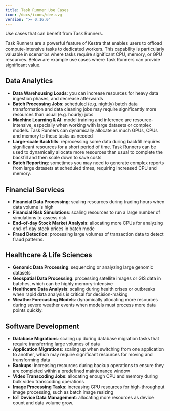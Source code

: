 ```yaml
---
title: Task Runner Use Cases
icon: /docs/icons/dev.svg
version: ">= 0.16.0"
---
```


Use cases that can benefit from Task Runners.

Task Runners are a powerful feature of Kestra that enables users to offload compute-intensive tasks to dedicated workers. This capability is particularly valuable in scenarios where tasks require significant CPU, memory, or GPU resources. Below are example use cases where Task Runners can provide significant value.

## Data Analytics
- **Data Warehousing Loads**: you can increase resources for heavy data ingestion phases, and decrease afterwards
- **Batch Processing Jobs**: scheduled (e.g. nightly) batch data transformation and data cleaning jobs may require significantly more resources than usual (e.g. hourly) jobs
- **Machine Learning & AI**: model training and inference are resource-intensive, especially when working with large datasets or complex models. Task Runners can dynamically allocate as much GPUs, CPUs and memory to these tasks as needed
- **Large-scale Backfills**: reprocessing some data during backfill requires significant resources for a short period of time. Task Runners can be used to dynamically allocate more resources than usual to complete the backfill and then scale down to save costs
- **Batch Reporting**: sometimes you may need to generate complex reports from large datasets at scheduled times, requiring increased CPU and memory.

## Financial Services
- **Financial Data Processing**: scaling resources during trading hours when data volume is high
- **Financial Risk Simulations**: scaling resources to run a large number of simulations to assess risk
- **End-of-day Stock Market Analysis**: allocating more CPUs for analyzing end-of-day stock prices in batch mode
- **Fraud Detection**: processing large volumes of transaction data to detect fraud patterns.

## Healthcare & Life Sciences
- **Genomic Data Processing**: sequencing or analyzing large genomic datasets
- **Geospatial Data Processing**: processing satellite images or GIS data in batches, which can be highly memory-intensive
- **Healthcare Data Analysis**: scaling during health crises or outbreaks when rapid data analysis is critical for decision-making
- **Weather Forecasting Models**: dynamically allocating more resources during severe weather events when models must process more data points quickly.

## Software Development
- **Database Migrations**: scaling up during database migration tasks that require transferring large volumes of data
- **Application Migrations**: scaling up when switching from one application to another, which may require significant resources for moving and transforming data
- **Backups**: increasing resources during backup operations to ensure they are completed within a predefined maintenance window
- **Video Transcoding Jobs**: allocating enough CPU and memory during bulk video transcoding operations
- **Image Processing Tasks**: increasing GPU resources for high-throughput image processing, such as batch image resizing
- **IoT Device Data Management**: allocating more resources as device count and data volume grow.

